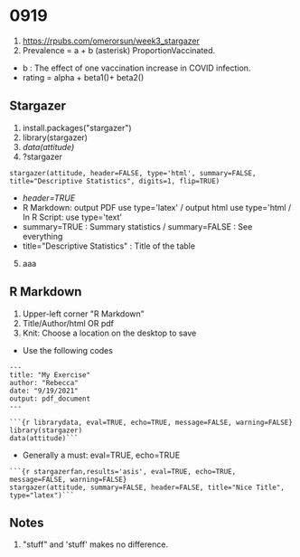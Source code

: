 # 0919
1. https://rpubs.com/omerorsun/week3_stargazer
2. Prevalence = a + b (asterisk) ProportionVaccinated. 
+ b : The effect of one vaccination increase in COVID infection. 
+ rating = alpha + beta1()+ beta2()
## Stargazer 
1. install.packages("stargazer")
2. library(stargazer)
3. *data(attitude)*
4. ?stargazer 
```
stargazer(attitude, header=FALSE, type='html', summary=FALSE, title="Descriptive Statistics", digits=1, flip=TRUE)
```
+ *header=TRUE*
+ R Markdown: output PDF use type='latex' / output html use type='html / In R Script: use type='text' 
+ summary=TRUE : Summary statistics / summary=FALSE : See everything 
+ title="Descriptive Statistics" : Title of the table
5. aaa
## R Markdown
1. Upper-left corner "R Markdown"
2. Title/Author/html OR pdf
3. Knit: Choose a location on the desktop to save
+ Use the following codes
```
---
title: "My Exercise"
author: "Rebecca"
date: "9/19/2021"
output: pdf_document
---

```{r librarydata, eval=TRUE, echo=TRUE, message=FALSE, warning=FALSE}
library(stargazer)
data(attitude)```
```
+ Generally a must: eval=TRUE, echo=TRUE 

```
```{r stargazerfan,results='asis', eval=TRUE, echo=TRUE, message=FALSE, warning=FALSE}
stargazer(attitude, summary=FALSE, header=FALSE, title="Nice Title", type="latex")```
```

## Notes
1. "stuff" and 'stuff' makes no difference.

